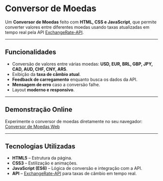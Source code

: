 # Conversor de Moedas

Um **Conversor de Moedas** feito com **HTML, CSS e JavaScript**, que permite converter valores entre diferentes moedas usando taxas atualizadas em tempo real pela API [ExchangeRate-API](https://www.exchangerate-api.com/).

---

## Funcionalidades

- Conversão de valores entre várias moedas: **USD, EUR, BRL, GBP, JPY, CAD, AUD, CHF, CNY, ARS**.  
- Exibição da **taxa de câmbio atual**.  
- **Feedback de carregamento** enquanto busca os dados da API.  
- **Mensagem de erro** caso a conversão falhe.  
- Layout **moderno e responsivo**.

---

## Demonstração Online

Experimente o conversor de moedas diretamente no seu navegador:  
[Conversor de Moedas Web](https://anabonfim-dev.github.io/conversor-de-moedas/)

---

## Tecnologias Utilizadas

- **HTML5** – Estrutura da página.  
- **CSS3** – Estilização e animações.  
- **JavaScript (ES6)** – Lógica de conversão e integração com a API.  
- **API** – [ExchangeRate-API](https://www.exchangerate-api.com/) para taxas de câmbio em tempo real.
